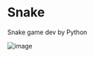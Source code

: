 # Snake
Snake game dev by Python

![image](https://user-images.githubusercontent.com/80030744/192092170-30386958-96cd-41bb-b6c7-dbf6f29a84cb.png)
